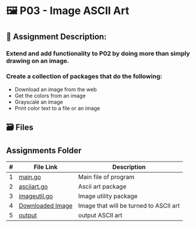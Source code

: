 # :framed_picture: P03 - Image ASCII Art
## :bookmark_tabs: Assignment Description:
### Extend and add functionality to P02 by doing more than simply drawing on an image. 
### Create a collection of packages that do the following:
- Download an image from the web
- Get the colors from an image
- Grayscale an image
- Print color text to a file or an image

## :card_file_box: Files
##  Assignments Folder

| # | File Link | Description |
| - | -------- | ----------- | 
| 1 | [main.go](https://github.com/ACHarrison32/4143-PLC/blob/main/Assignments/P03/image-to-asciiart/cmd/main.go) | Main file of program |
| 2 | [asciiart.go](https://github.com/ACHarrison32/4143-PLC/blob/main/Assignments/P03/image-to-asciiart/asciiart/asciiart.go) | Ascii art package |
| 3 | [imageutil.go]() | Image utility package |
| 4 | [Downloaded Image]() | Image that will be turned to ASCII art |
| 5 | [output]() | output ASCII art | 


